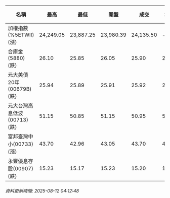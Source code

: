 | 名稱 | 最高 | 最低 | 開盤 | 成交 | 均價 | 成交金額(億) | 昨收 | 漲跌幅 | 漲跌 | 總量 | 昨量 | 振幅 |
| -------- | -------- | -------- | -------- |-------- | -------- | -------- |-------- |-------- |-------- | -------- | -------- |-------- |
|加權指數(%5ETWII) (漲)|24,249.05|23,887.25|23,980.39|24,135.50|-|4,262.17|24,021.26|0.48%|114.24|7,158,836|0|1.51%|
|合庫金(5880) (跌)|26.10|25.85|26.05|25.90|25.95|3.33|26.05|0.58%|0.15|12,848|10,419|0.96%|
|元大美債20年(00679B) (跌)|25.94|25.89|25.91|25.92|25.91|6.90|25.99|0.27%|0.07|26,614|25,598|0.19%|
|元大台灣高息低波(00713) (跌)|51.15|50.85|51.15|50.95|50.97|5.50|51.15|0.39%|0.20|10,790|6,603|0.59%|
|富邦臺灣中小(00733) (漲)|43.70|42.96|43.05|43.70|43.34|0.605|43.01|1.60%|0.69|1,397|1,147|1.72%|
|永豐優息存股(00907) (跌)|15.23|15.17|15.23|15.20|15.19|0.135|15.23|0.20%|0.03|890|611|0.39%|
###### 資料更新時間: 2025-08-12 04:12:48